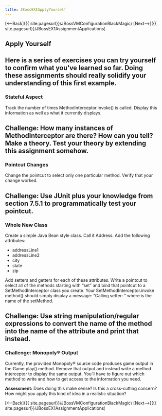 ```yaml
---
title: JBossEX1ApplyYourself
---
```

[<--Back]({{ site.pagesurl}}/JBossVMConfigurationBlackMagic) [Next-->]({{ site.pagesurl}}/JBossEX1AssignmentApplications)

## Apply Yourself
Here is a series of exercises you can try yourself to confirm what you've learned so far. Doing these assignments should really solidify your understanding of this first example.
----
### Stateful Aspect
Track the number of times MethodInterceptor.invoke() is called. Display this information as well as what it currently displays.

**Challenge:** How many instances of MethodInterceptor are there? How can you tell? Make a theory. Test your theory by extending this assignment somehow.
----
### Pointcut Changes
Change the pointcut to select only one particular method. Verify that your change worked.

**Challenge:** Use JUnit plus your knowledge from section 7.5.1 to programmatically test your pointcut.
----
### Whole New Class
Create a simple Java Bean style class. Call it Address. Add the following attributes:
* addressLine1
* addressLine2
* city
* state
* zip

Add setters and getters for each of these attributes. Write a pointcut to select all of the methods starting with “set” and bind that pointcut to a SetMethodInterceptor class you create. Your SetMethodInterceptor.invoke method() should simply display a message: “Calling setter: <name>” where <name> is the name of the setMethod.

**Challenge:** Use string manipulation/regular expressions to convert the name of the method into the name of the attribute and print that instead.
----
### **Challenge:** Monopoly® Output
Currently, the provided Monopoly® source code produces game output in the Game.play() method. Remove that output and instead write a method interceptor to display the same output. You’ll have to figure out which method to write and how to get access to the information you need.

**Assessment:** Does doing this make sense? Is this a cross-cutting concern? How might you apply this kind of idea in a realistic situation?

[<--Back]({{ site.pagesurl}}/JBossVMConfigurationBlackMagic) [Next-->]({{ site.pagesurl}}/JBossEX1AssignmentApplications)
